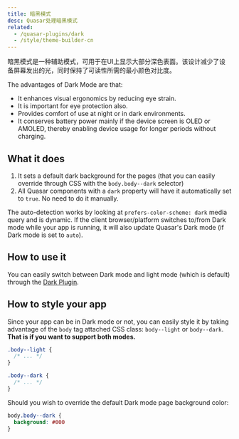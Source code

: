 ```yaml
---
title: 暗黑模式
desc: Quasar处理暗黑模式
related:
  - /quasar-plugins/dark
  - /style/theme-builder-cn
---
```


暗黑模式是一种辅助模式，可用于在UI上显示大部分深色表面。该设计减少了设备屏幕发出的光，同时保持了可读性所需的最小颜色对比度。

The advantages of Dark Mode are that:

* It enhances visual ergonomics by reducing eye strain.
* It is important for eye protection also.
* Provides comfort of use at night or in dark environments.
* It conserves battery power mainly if the device screen is OLED or AMOLED, thereby enabling device usage for longer periods without charging.

## What it does

1. It sets a default dark background for the pages (that you can easily override through CSS with the `body.body--dark` selector)
2. All Quasar components with a `dark` property will have it automatically set to `true`. No need to do it manually.

The auto-detection works by looking at `prefers-color-scheme: dark` media query and is dynamic. If the client browser/platform switches to/from Dark mode while your app is running, it will also update Quasar's Dark mode (if Dark mode is set to `auto`).

## How to use it

You can easily switch between Dark mode and light mode (which is default) through the [Dark Plugin](/quasar-plugins/dark).

## How to style your app

Since your app can be in Dark mode or not, you can easily style it by taking advantage of the `body` tag attached CSS class: `body--light` or `body--dark`. **That is if you want to support both modes.**

```css
.body--light {
  /* ... */
}

.body--dark {
  /* ... */
}
```

Should you wish to override the default Dark mode page background color:

```css
body.body--dark {
  background: #000
}
```
